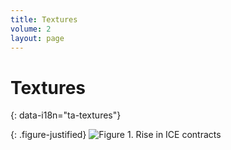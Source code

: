 ```yaml
---
title: Textures
volume: 2
layout: page
---
```



# Textures 
{: data-i18n="ta-textures"}

<!-- To change body text, edit booth:
	assets/markdown/textures_en.md and
	assets/markdown/textures_es.md

  LEAVE the “#IMGTAG#” markers in place. They split the text up to feed into
  the <div>s below.
-->

<div class="markdownify" data-i18n="ta-v2-textures-full-text-1"></div>

{: .figure-justified}
![Figure 1. Rise in ICE contracts]({{site.baseurl}}/assets/imgs/v2/textures-fig1.png)


<div class="markdownify" data-i18n="ta-v2-textures-full-text-2">
</div>



